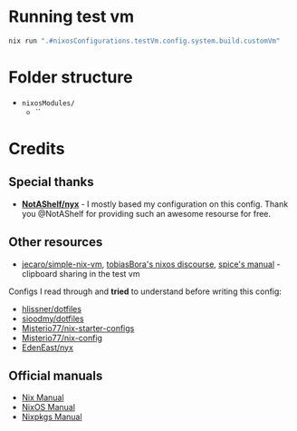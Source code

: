 # Running test vm

```sh
nix run ".#nixosConfigurations.testVm.config.system.build.customVm"
```

# Folder structure

- `nixosModules/`
  - ``

# Credits

## Special thanks

- [**NotAShelf/nyx**](https://github.com/NotAShelf/nyx) - I mostly based my configuration on this config. Thank you @NotAShelf for providing such an awesome resourse for free.

## Other resources

- [jecaro/simple-nix-vm](https://github.com/jecaro/simple-nix-vm),
  [tobiasBora's nixos discourse](https://discourse.nixos.org/t/get-qemu-guest-integration-when-running-nixos-rebuild-build-vm/22621),
  [spice's manual](https://www.spice-space.org/spice-user-manual.html#agent) - clipboard sharing in the test vm

Configs I read through and **tried** to understand before writing this config:

- [hlissner/dotfiles](https://github.com/hlissner/dotfiles)
- [sioodmy/dotfiles](https://github.com/sioodmy/dotfiles)
- [Misterio77/nix-starter-configs](https://github.com/Misterio77/nix-starter-configs)
- [Misterio77/nix-config](https://github.com/Misterio77/nix-config)
- [EdenEast/nyx](https://github.com/EdenEast/nyx/blob/3c22dbe5a033c95292e4f5e98c132e85f7b8af23/lib/default.nix)

## Official manuals

- [Nix Manual](https://nix.dev/manual/nix)
- [NixOS Manual](https://nixos.org/manual/nixos/stable/)
- [Nixpkgs Manual](https://nixos.org/manual/nixpkgs/stable/)

